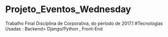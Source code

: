 # Projeto_Eventos_Wednesday
Trabalho Final Disciplina de Corporativa, do período de 2017.1
#Tecnologias Usadas : Backend> Django/Python , Front-End
